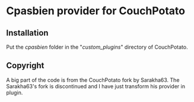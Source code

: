 # Cpasbien provider for CouchPotato

## Installation
Put the *cpasbien* folder in the "*custom_plugins*" directory of CouchPotato.

## Copyright
A big part of the code is from the CouchPotato fork by Sarakha63.
The Sarakha63's fork is discontinued and I have just transform his provider in plugin.
